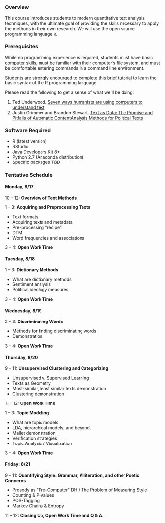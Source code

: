 ### Overview

This course introduces students to modern quantitative text analysis techniques, with the ultimate goal of providing the skills necessary to apply the methods in their own research. We will use the open source programming language `R`.

### Prerequisites

While no programming experience is required, students must have basic computer skills, must be familiar with their computer’s file system, and must be comfortable entering commands in a command line environment.

Students are strongly encourged to complete [this brief tutorial](https://www.codeschool.com/courses/try-r) to learn the basic syntax of the R programming language

Please read the following to get a sense of what we'll be doing:

1. Ted Underwood. [Seven ways humanists are using computers to understand text](http://tedunderwood.com/2015/06/04/seven-ways-humanists-are-using-computers-to-understand-text/)
2. Justin Grimmer and Brandon Stewart. [Text as Data: The Promise and Pitfalls of Automatic ContentAnalysis Methods for Political Texts](https://web.stanford.edu/~jgrimmer/tad2.pdf)


### Software Required

- R (latest version)
- RStudio
- Java Developers Kit 8+
- Python 2.7 (Anaconda distribution)
- Specific packages TBD

### Tentative Schedule

#### Monday, 8/17

10 – 12: **Overview of Text Methods**

1 – 3: **Acquiring and Preprocessing Texts**
* Text formats
* Acquiring texts and metadata
* Pre-processing “recipe”
* DTM
* Word frequencies and associations

3 – 4: **Open Work Time**

#### Tuesday, 8/18

1 – 3: **Dictionary Methods** 
* What are dictionary methods
* Sentiment analysis
* Political ideology measures

3 – 4: **Open Work Time**

#### Wednesday, 8/19

2 – 3: **Discriminating Words** 
* Methods for finding discriminating words
* Demonstration

3 – 4: **Open Work Time**

#### Thursday, 8/20

9 – 11: **Unsupervised Clustering and Categorizing**
* Unsupervised v. Supervised Learning
* Texts as Geometry
* Most-similar, least similar texts demonstration
* Clustering demonstration

11 – 12: **Open Work Time**

1 – 3: **Topic Modeling**
* What are topic models
* LDA, hierarchical models, and beyond.
* Mallet demonstration
* Verification strategies
* Topic Analysis / Visualization

3 – 4: **Open Work Time**

#### Friday: 8/21

9 – 11: **Quantifying Style: Grammar, Alliteration, and other Poetic Concerns**
* Prosody as "Pre-Computer" DH / The Problem of Measuring Style
* Counting & P-Values
* POS-Tagging
* Markov Chains & Entropy

11 – 12: **Closing Up, Open Work Time and Q & A.**
